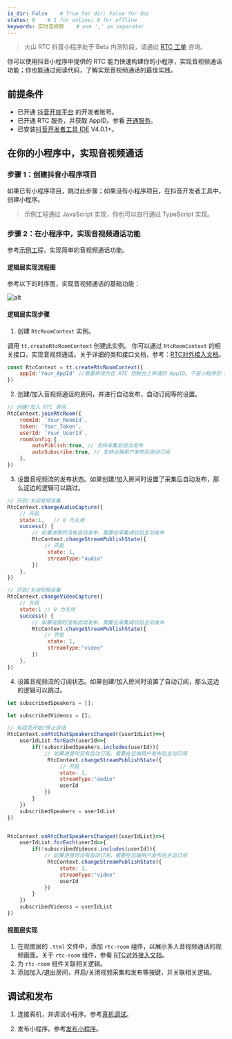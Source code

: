 ```yaml
---
is_dir: False    # True for dir; False for doc
status: 0    # 1 for online; 0 for offline
keywords: 实时音视频    # use ',' as separator
---
```


> 火山 RTC 抖音小程序处于 Beta 内测阶段，请通过 [RTC 工单](https://console.volcengine.com/ticket/createTicketV2/?step=3&Service=rtc&FlowKey=NGnOHeWkbeCrEAkrNvjT) 咨询。

你可以使用抖音小程序中提供的 RTC 能力快速构建你的小程序，实现音视频通话功能；你也能通过阅读代码，了解实现音视频通话的最佳实践。

## 前提条件

- 已开通 [抖音开放平台](https://developer.open-douyin.com/) 的开发者账号。
- 已开通 RTC 服务，并获取 AppID。参看 [开通服务](69865)。
- 已安装[抖音开发者工具 IDE](https://developer.open-douyin.com/docs/resource/zh-CN/mini-app/develop/developer-instrument/download/developer-instrument-update-and-download) V4.0.1+。
	

## 在你的小程序中，实现音视频通话

### 步骤 1：创建抖音小程序项目

如果已有小程序项目，跳过此步骤；如果没有小程序项目，在抖音开发者工具中，创建小程序。

> 示例工程通过 JavaScript 实现，你也可以自行通过 TypeScript 实现。

### 步骤 2：在小程序中，实现音视频通话功能

参考[示例工程](https://developer.open-douyin.com/ide/minicode/BpXYydc)，实现简单的音视频通话功能。

#### 逻辑层实现流程图

参考以下的时序图，实现音视频通话的基础功能：

![alt](https://portal.volccdn.com/obj/volcfe/cloud-universal-doc/upload_dc037001a510bbe8818f94d22ab32d48.png)

#### 逻辑层实现步骤

1. 创建 `RtcRoomContext` 实例。

调用 `tt.createRtcRoomContext` 创建此实例。
你可以通过 `RtcRoomContext` 的相关接口，实现音视频通话。关于详细的类和接口文档，参考：[RTC对外接入文档](https://bytedance.larkoffice.com/docx/doxcnKecEsKsdmug8aNZD2ZNfvc?from=from_copylink)。

```javascript
const RtcContext = tt.createRtcRoomContext({
    appId:'Your_AppId' //需要修改为在 RTC 控制台上申请的 AppID。不是小程序的 AppID。
})
```

2. 创建/加入音视频通话的房间，并进行自动发布，自动订阅等的设置。
	

```javascript
// 创建/加入 RTC 房间
RtcContext.joinRtcRoom({
    roomId: `Your_RoomId`,
    token: `Your_Token`,
    userId: `Your_UserId`,
    roomConfig:{
        autoPublish:true, // 支持采集后自动发布
        autoSubscribe:true, // 支持远端用户发布后自动订阅
    },
})
```

3. 设置音视频流的发布状态。如果创建/加入房间时设置了采集后自动发布，那么这边的逻辑可以跳过。
	

```javascript
// 开启/关闭音频采集
RtcContext.changeAudioCapture({
    // 开启
    state:1,   // 0 为关闭
    success() {
        // 如果进房时没有自动发布，需要在采集成功后主动发布
        RtcContext.changeStreamPublishState({
            // 开启
             state: 1,
             streamType:"audio"
        })
    },
})

// 开启/关闭视频采集
RtcContext.changeVideoCapture({
    // 开启
    state:1 // 0 为关闭
    success() {
        // 如果进房时没有自动发布，需要在采集成功后主动发布
        RtcContext.changeStreamPublishState({
            // 开启
             state: 1,
             streamType:"video"
        })
    },
})
```

4. 设置音视频流的订阅状态。如果创建/加入房间时设置了自动订阅，那么这边的逻辑可以跳过。
	

```javascript
let subscribedSpeakers = [];

let subscribedVideoss = [];

// 有成员开始/停止说话
RtcContext.onRtcChatSpeakersChanged((userIdList)=>{
    userIdList.forEach(userId=>{
        if(!subscribedSpeakers.includes(userId)){
            // 如果进房时没有自动订阅，需要在远端用户发布后主动订阅
             RtcContext.changeStreamPublishState({
                 // 开启
                 state: 1,
                 streamType:"audio"
                 userId
            })
        }
    })
    subscribedSpeakers = userIdList
})


RtcContext.onRtcChatSpeakersChanged((userIdList)=>{
    userIdList.forEach(userId=>{
        if(!subscribedVideoss.includes(userId)){
            // 如果进房时没有自动订阅，需要在远端用户发布后主动订阅
             RtcContext.changeStreamPublishState({
                 state: 1,
                 streamType:"video"
                 userId
            })
        }
    })
    subscribedVideoss = userIdList
})
```

#### 视图层实现

1. 在视图层的 `.ttml` 文件中，添加 `rtc-room` 组件，以展示多人音视频通话的视频画面。关于 `rtc-room` 组件，参看 [RTC对外接入文档](https://bytedance.feishu.cn/docx/doxcnsdhIBeJTM2d9p83NShYi8f)。
2. 为 `rtc-room` 组件关联相关逻辑。
3. 添加加入/退出房间，开启/关闭视频采集和发布等按键，并关联相关逻辑。
	

## 调试和发布

1. 连接真机，并调试小程序。参考[真机调试](https://developer.open-douyin.com/docs/resource/zh-CN/mini-app/develop/developer-instrument/debug/device-debug)。
	
2. 发布小程序。参考[发布小程序](https://developer.open-douyin.com/docs/resource/zh-CN/mini-app/develop/guide/release/publish-mini-app/)。
